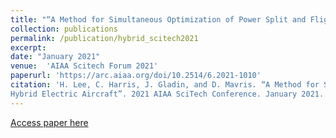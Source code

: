 ```yaml
---
title: "“A Method for Simultaneous Optimization of Power Split and Flight Path Trajectory for Hybrid Electric Aircraft"
collection: publications
permalink: /publication/hybrid_scitech2021
excerpt:
date: "January 2021"
venue:  'AIAA Scitech Forum 2021'
paperurl: 'https://arc.aiaa.org/doi/10.2514/6.2021-1010'
citation: 'H. Lee, C. Harris, J. Gladin, and D. Mavris. “A Method for Simultaneous Optimization of Power Split and Flight Path Trajectory for
Hybrid Electric Aircraft”. 2021 AIAA SciTech Conference. January 2021.'
---
```


[Access paper here](https://www.researchgate.net/publication/348246031_A_Method_for_Simultaneous_Optimization_of_Power_Split_and_Flight_Path_Trajectories_for_Hybrid_Electric_Aircraft)
